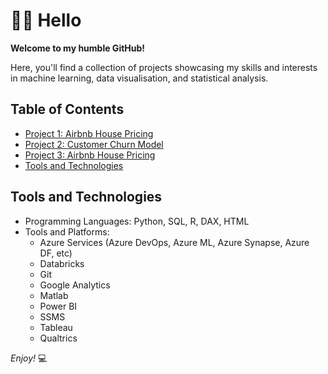 #  👋👋 Hello

__Welcome to my humble GitHub!__

Here, you'll find a collection of projects showcasing my skills and interests in machine learning, data visualisation, and statistical analysis.

## Table of Contents
- [Project 1: Airbnb House Pricing](./project1/README.md)
- [Project 2: Customer Churn Model](./project1/README.md)
- [Project 3: Airbnb House Pricing](./project1/README.md)
- [Tools and Technologies](#tools-and-technologies)

## Tools and Technologies
- Programming Languages: Python, SQL, R, DAX, HTML
- Tools and Platforms:
  - Azure Services (Azure DevOps, Azure ML, Azure Synapse, Azure DF, etc)
  - Databricks
  - Git
  - Google Analytics
  - Matlab
  - Power BI
  - SSMS
  - Tableau
  - Qualtrics

_Enjoy!_ :computer:
